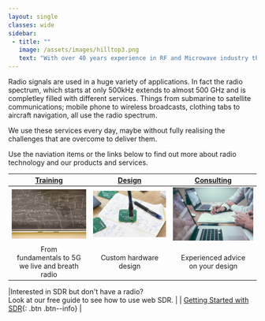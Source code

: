 ```yaml
---
layout: single
classes: wide
sidebar:
 - title: ""
   image: /assets/images/hilltop3.png
   text: "With over 40 years experience in RF and Microwave industry this website aims to pass that on in some way.<br><br>Receiving signal is easy, the challenge is to receive the one you want!<br><br>Richard Ranson, IEEE Life Fellow"
---
```

Radio signals are used in a huge variety of applications.  In fact the radio spectrum, 
which starts at only 500kHz extends to almost 500 GHz and is completley filled with different 
services.  Things from submarine to satellite communications; mobile phone to wireless 
broadcasts, clothing tabs to aircraft navigation, all use the radio spectrum.

We use these services every day, maybe without fully realising the challenges that are 
overcome to deliver them. 

Use the naviation items or the links below to find out more about radio technology and our products and services.

| [Training](/pages/Training) | [Design](/pages/Design) | [Consulting](pages/Consulting) |
|:----:|:----:|:----:|
| [![Training](/assets/images/BlackBoard.jpg "Training")](/pages/Training) | [![Design](/assets/images/Design.png "Design")](/pages/Design)| [![Consulting](/assets/images/Consulting.jpg "Consulting")](pages/Consulting) |
| From<br>fundamentals to 5G<br>we live and breath radio | Custom hardware design |   Experienced advice<br>on your design |

|Interested in SDR but don't have a radio?<br>Look at our free guide to see how to use web SDR. | | [Getting Started with SDR](/pages/GettingStarted){: .btn .btn--info} |

